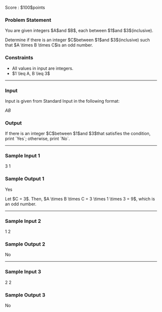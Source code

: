 
<div>

<span>

<span>

<p>
Score : $100$points
</p>

<div>

<section>

### **Problem Statement**

<p>
You are given integers $A$and $B$, each between $1$and $3$(inclusive).
</p>

<p>
Determine if there is an integer $C$between $1$and $3$(inclusive) such that $A \times B \times C$is an odd number.
</p>

</section>

</div>

<div>

<section>

### **Constraints**

<ul>

<li>
All values in input are integers.
</li>

<li>
$1 \leq A, B \leq 3$
</li>

</ul>

</section>

</div>

---

<div>

<div>

<section>

### **Input**

<p>
Input is given from Standard Input in the following format:
</p>

<div>

$A$$B$
</div>

</section>

</div>

<div>

<section>

### **Output**

<p>
If there is an integer $C$between $1$and $3$that satisfies the condition, print `Yes`; otherwise, print `No`.
</p>

</section>

</div>

</div>

---

<div>

<section>

### **Sample Input 1**

<div>

3 1

</div>

</section>

</div>

<div>

<section>

### **Sample Output 1**

<div>

Yes

</div>

<p>
Let $C = 3$. Then, $A \times B \times C = 3 \times 1 \times 3 = 9$, which is an odd number.
</p>

</section>

</div>

---

<div>

<section>

### **Sample Input 2**

<div>

1 2

</div>

</section>

</div>

<div>

<section>

### **Sample Output 2**

<div>

No

</div>

</section>

</div>

---

<div>

<section>

### **Sample Input 3**

<div>

2 2

</div>

</section>

</div>

<div>

<section>

### **Sample Output 3**

<div>

No

</div>

</section>

</div>

</span>

</span>

</div>
